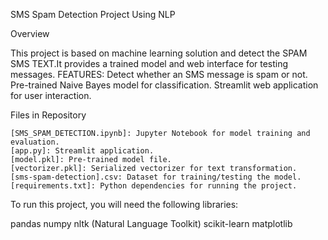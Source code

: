 SMS Spam Detection Project Using NLP

Overview

This project is based on machine learning solution and detect the SPAM SMS TEXT.It provides a trained model and web interface for testing messages.
 FEATURES:
    Detect whether an SMS message is spam or not.
    Pre-trained Naive Bayes model for classification.
    Streamlit web application for user interaction.

Files in Repository

    [SMS_SPAM_DETECTION.ipynb]: Jupyter Notebook for model training and evaluation.
    [app.py]: Streamlit application.
    [model.pkl]: Pre-trained model file.
    [vectorizer.pkl]: Serialized vectorizer for text transformation.
    [sms-spam-detection].csv: Dataset for training/testing the model.
    [requirements.txt]: Python dependencies for running the project.

To run this project, you will need the following libraries:

pandas
numpy
nltk (Natural Language Toolkit)
scikit-learn
matplotlib
